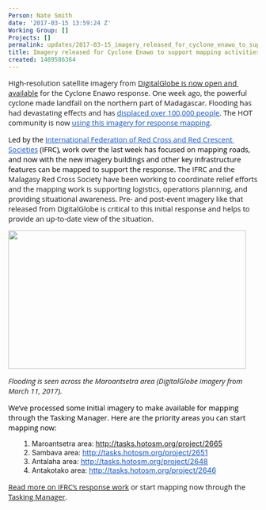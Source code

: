 ```yaml
---
Person: Nate Smith
date: '2017-03-15 13:59:24 Z'
Working Group: []
Projects: []
permalink: updates/2017-03-15_imagery_released_for_cyclone_enawo_to_support_mapping_activities
title: Imagery released for Cyclone Enawo to support mapping activities
created: 1489586364
---
```

<p><span id="docs-internal-guid-41b65f66-d240-0a9c-7efc-762c73da73f4"><span style="font-size: 11pt; font-family: 'Open Sans'; background-color: transparent; white-space: pre-wrap;">High-resolution satellite imagery from <a href="%20https://www.digitalglobe.com/opendata">DigitalGlobe is now open and available</a></span><span style="font-size: 11pt; font-family: 'Open Sans'; background-color: transparent; white-space: pre-wrap;"> for the Cyclone Enawo response. One week ago, the powerful cyclone made landfall on the northern part of Madagascar. Flooding has had devastating effects and has </span><a href="http://reliefweb.int/disaster/tc-2017-000023-mdg"><span style="font-size: 11pt; font-family: 'Open Sans'; color: #1155cc; background-color: transparent; text-decoration: underline; white-space: pre-wrap;">displaced over 100,000 people</span></a><span style="font-size: 11pt; font-family: 'Open Sans'; background-color: transparent; white-space: pre-wrap;">. The HOT community is now </span><a href="http://tasks.hotosm.org/?sort_by=priority&amp;direction=asc&amp;search=cyclone+enawo"><span style="font-size: 11pt; font-family: 'Open Sans'; color: #1155cc; background-color: transparent; text-decoration: underline; white-space: pre-wrap;">using this imagery for response mapping</span></a><span style="font-size: 11pt; font-family: 'Open Sans'; background-color: transparent; white-space: pre-wrap;">. </span></span></p><p><span style="font-size: 11pt; font-family: 'Open Sans'; color: #000000; background-color: transparent; font-weight: 400; font-style: normal; font-variant: normal; text-decoration: none; vertical-align: baseline; white-space: pre-wrap;">Led by the </span><a style="text-decoration: none;" href="http://www.ifrc.org/"><span style="font-size: 11pt; font-family: 'Open Sans'; color: #1155cc; background-color: transparent; font-weight: 400; font-style: normal; font-variant: normal; text-decoration: underline; vertical-align: baseline; white-space: pre-wrap;">International Federation of Red Cross and Red Crescent Societies</span></a><span style="font-size: 11pt; font-family: 'Open Sans'; color: #000000; background-color: transparent; font-weight: 400; font-style: normal; font-variant: normal; text-decoration: none; vertical-align: baseline; white-space: pre-wrap;"> (IFRC), work over the last week has focused on mapping roads, and now with the new imagery buildings and other key infrastructure features can be mapped to support the response. </span><span style="background-color: transparent; font-family: 'Open Sans'; font-size: 11pt; white-space: pre-wrap;">The IFRC and the Malagasy Red Cross Society have been working to coordinate relief efforts and the mapping work is supporting logistics, operations planning, and providing situational awareness. Pre- and post-event imagery like that released from DigitalGlobe is critical to this initial response and helps to provide an up-to-date view of the situation.</span></p><p><img class="image-large" src="/sites/default/files/styles/large/public/Screen%20Shot%202017-03-15%20at%201.56.22%20PM.png?itok=dTAA91Vu" alt="" width="480" height="280"></p><p><em><span id="docs-internal-guid-41b65f66-d242-2e0a-178c-4e36581855e0"><span style="font-size: 11pt; font-family: 'Open Sans'; background-color: transparent; white-space: pre-wrap;">Flooding is seen across the Maroantsetra area (DigitalGlobe imagery from March 11, 2017).</span></span></em></p><p><span style="font-size: 11pt; font-family: 'Open Sans'; color: #000000; background-color: transparent; font-weight: 400; font-style: normal; font-variant: normal; text-decoration: none; vertical-align: baseline; white-space: pre-wrap;">We’ve processed some initial imagery to make available for mapping through the Tasking Manager. Here are the priority areas you can start mapping now: </span></p><ol><ol><li>Maroantsetra area: <span style="background-color: transparent; font-size: 11pt; color: #1155cc; text-decoration: underline; white-space: pre-wrap;"><a href="http://tasks.hotosm.org/project/2665">http://tasks.hotosm.org/project/2665</a></span></li><li>Sambava area: <a style="font-size: 13.008px;" href="http://tasks.hotosm.org/project/2651"><span style="font-size: 11pt; color: #1155cc; background-color: transparent; text-decoration: underline; white-space: pre-wrap;">http://tasks.hotosm.org/project/2651</span></a></li><li>Antalaha area: <a style="font-size: 13.008px;" href="http://tasks.hotosm.org/project/2648"><span style="font-size: 11pt; color: #1155cc; background-color: transparent; text-decoration: underline; white-space: pre-wrap;">http://tasks.hotosm.org/project/2648</span></a></li><li>Antakotako area: <a style="font-size: 13.008px;" href="http://tasks.hotosm.org/project/2646"><span style="font-size: 11pt; color: #1155cc; background-color: transparent; text-decoration: underline; white-space: pre-wrap;">http://tasks.hotosm.org/project/2646</span></a></li></ol></ol><p><span style="font-size: 11pt; font-family: 'Open Sans'; background-color: transparent; white-space: pre-wrap;"><font face="Open Sans"><a href="http://media.ifrc.org/ifrc/press-release/thousands-in-urgent-need-of-assistance-in-cyclone-hit-madagascar-red-cross-launches-emergency-appeal/">Read more on IFRC’s response work</a> or start mapping now through the <a href="http://tasks.hotosm.org/">Tasking Manager</a>.</font></span></p>

